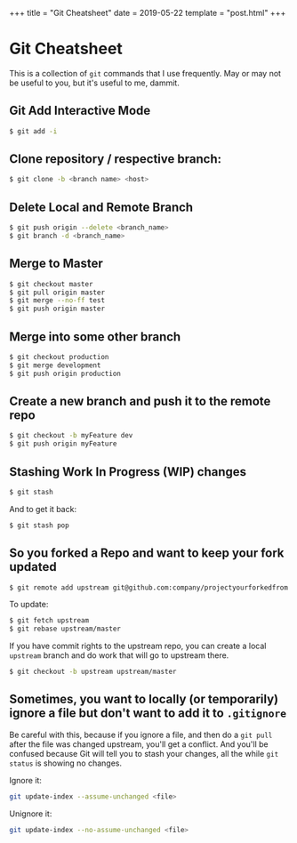 +++
title = "Git Cheatsheet"
date = 2019-05-22
template = "post.html"
+++

# Git Cheatsheet

This is a collection of `git` commands that I use frequently. May or may not be useful to you, but it's useful to me, dammit.

## Git Add Interactive Mode
```bash
$ git add -i
```

## Clone repository / respective branch:

```bash
$ git clone -b <branch name> <host>
```

## Delete Local and Remote Branch

```bash
$ git push origin --delete <branch_name>
$ git branch -d <branch_name>
```

## Merge to Master

```bash
$ git checkout master
$ git pull origin master
$ git merge --no-ff test
$ git push origin master
```

## Merge into some other branch

```bash
$ git checkout production
$ git merge development
$ git push origin production
```

## Create a new branch and push it to the remote repo

```bash
$ git checkout -b myFeature dev
$ git push origin myFeature
```

## Stashing Work In Progress (WIP) changes

```bash
$ git stash
```

And to get it back:

```bash
$ git stash pop
```

## So you forked a Repo and want to keep your fork updated

```bash
$ git remote add upstream git@github.com:company/projectyourforkedfrom.git
```

To update:

```bash
$ git fetch upstream
$ git rebase upstream/master
```

If you have commit rights to the upstream repo, you can create a local `upstream` branch and do work that will go to upstream there.

```bash
$ git checkout -b upstream upstream/master
```

## Sometimes, you want to locally (or temporarily) ignore a file but don't want to add it to `.gitignore`

Be careful with this, because if you ignore a file, and then do a `git pull` after the file was changed upstream, you'll get a conflict. And you'll be confused because Git will tell you to stash your changes, all the while `git status` is showing no changes.

Ignore it:

```bash
git update-index --assume-unchanged <file>
```

Unignore it:

```bash
git update-index --no-assume-unchanged <file>
````

